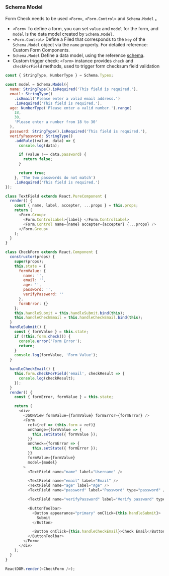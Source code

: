 ### Schema Model

Form Check needs to be used `<Form>`, `<Form.Control>` and `Schema.Model` 。

- `<Form>` To define a form, you can set `value` and `model` for the form, and `model` is the data model created by `Schema.Model`.
- `<Form.Control>` Define a Filed that corresponds to the `key` of the `Schema.Model` object via the `name` property. For detailed reference: Custom Form Components.
- `Schema.Model` Define a data model, using the reference [schema](/components/schema).
- Custom trigger check: `<Form>` instance provides `check` and `checkForField` methods, used to trigger form checksum field validation

<!--start-code-->

```js
const { StringType, NumberType } = Schema.Types;

const model = Schema.Model({
  name: StringType().isRequired('This field is required.'),
  email: StringType()
    .isEmail('Please enter a valid email address.')
    .isRequired('This field is required.'),
  age: NumberType('Please enter a valid number.').range(
    18,
    30,
    'Please enter a number from 18 to 30'
  ),
  password: StringType().isRequired('This field is required.'),
  verifyPassword: StringType()
    .addRule((value, data) => {
      console.log(data);

      if (value !== data.password) {
        return false;
      }

      return true;
    }, 'The two passwords do not match')
    .isRequired('This field is required.')
});

class TextField extends React.PureComponent {
  render() {
    const { name, label, accepter, ...props } = this.props;
    return (
      <Form.Group>
        <Form.ControlLabel>{label} </Form.ControlLabel>
        <Form.Control name={name} accepter={accepter} {...props} />
      </Form.Group>
    );
  }
}

class CheckForm extends React.Component {
  constructor(props) {
    super(props);
    this.state = {
      formValue: {
        name: '',
        email: '',
        age: '',
        password: '',
        verifyPassword: ''
      },
      formError: {}
    };
    this.handleSubmit = this.handleSubmit.bind(this);
    this.handleCheckEmail = this.handleCheckEmail.bind(this);
  }
  handleSubmit() {
    const { formValue } = this.state;
    if (!this.form.check()) {
      console.error('Form Error');
      return;
    }
    console.log(formValue, 'Form Value');
  }

  handleCheckEmail() {
    this.form.checkForField('email', checkResult => {
      console.log(checkResult);
    });
  }
  render() {
    const { formError, formValue } = this.state;

    return (
      <div>
        <JSONView formValue={formValue} formError={formError} />
        <Form
          ref={ref => (this.form = ref)}
          onChange={formValue => {
            this.setState({ formValue });
          }}
          onCheck={formError => {
            this.setState({ formError });
          }}
          formValue={formValue}
          model={model}
        >
          <TextField name="name" label="Username" />

          <TextField name="email" label="Email" />
          <TextField name="age" label="Age" />
          <TextField name="password" label="Password" type="password" />

          <TextField name="verifyPassword" label="Verify password" type="password" />

          <ButtonToolbar>
            <Button appearance="primary" onClick={this.handleSubmit}>
              Submit
            </Button>

            <Button onClick={this.handleCheckEmail}>Check Email</Button>
          </ButtonToolbar>
        </Form>
      </div>
    );
  }
}

ReactDOM.render(<CheckForm />);
```

<!--end-code-->

